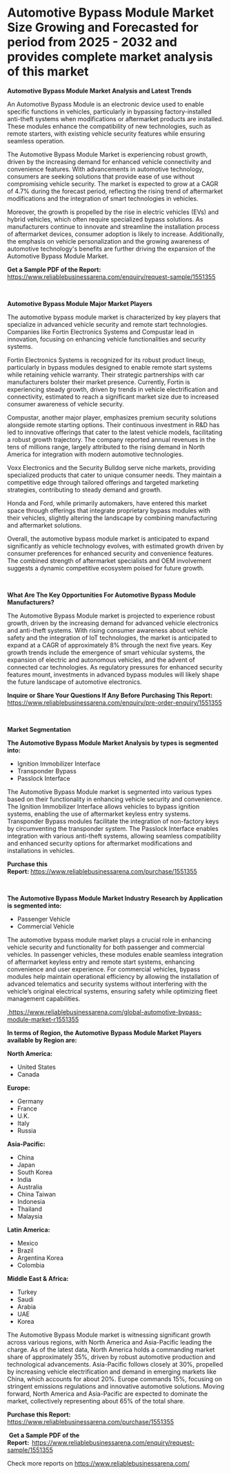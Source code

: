 <p><h1>Automotive Bypass Module Market Size Growing and Forecasted for period from 2025 - 2032 and provides complete market analysis of this market</h1></p><p><strong>Automotive Bypass Module Market Analysis and Latest Trends</strong></p>
<p><p>An Automotive Bypass Module is an electronic device used to enable specific functions in vehicles, particularly in bypassing factory-installed anti-theft systems when modifications or aftermarket products are installed. These modules enhance the compatibility of new technologies, such as remote starters, with existing vehicle security features while ensuring seamless operation.</p><p>The Automotive Bypass Module Market is experiencing robust growth, driven by the increasing demand for enhanced vehicle connectivity and convenience features. With advancements in automotive technology, consumers are seeking solutions that provide ease of use without compromising vehicle security. The market is expected to grow at a CAGR of 4.7% during the forecast period, reflecting the rising trend of aftermarket modifications and the integration of smart technologies in vehicles.</p><p>Moreover, the growth is propelled by the rise in electric vehicles (EVs) and hybrid vehicles, which often require specialized bypass solutions. As manufacturers continue to innovate and streamline the installation process of aftermarket devices, consumer adoption is likely to increase. Additionally, the emphasis on vehicle personalization and the growing awareness of automotive technology's benefits are further driving the expansion of the Automotive Bypass Module Market.</p></p>
<p><strong>Get a Sample PDF of the Report:&nbsp;</strong> <a href="https://www.reliablebusinessarena.com/enquiry/request-sample/1551355?utm_campaign=2137&utm_medium=2&utm_source=Github&utm_content=ia&utm_term=30032025&utm_id=automotive-bypass-module">https://www.reliablebusinessarena.com/enquiry/request-sample/1551355</a></p>
<p>&nbsp;</p>
<p><strong>Automotive Bypass Module Major Market Players</strong></p>
<p><p>The automotive bypass module market is characterized by key players that specialize in advanced vehicle security and remote start technologies. Companies like Fortin Electronics Systems and Compustar lead in innovation, focusing on enhancing vehicle functionalities and security systems.</p><p>Fortin Electronics Systems is recognized for its robust product lineup, particularly in bypass modules designed to enable remote start systems while retaining vehicle warranty. Their strategic partnerships with car manufacturers bolster their market presence. Currently, Fortin is experiencing steady growth, driven by trends in vehicle electrification and connectivity, estimated to reach a significant market size due to increased consumer awareness of vehicle security.</p><p>Compustar, another major player, emphasizes premium security solutions alongside remote starting options. Their continuous investment in R&D has led to innovative offerings that cater to the latest vehicle models, facilitating a robust growth trajectory. The company reported annual revenues in the tens of millions range, largely attributed to the rising demand in North America for integration with modern automotive technologies.</p><p>Voxx Electronics and the Security Bulldog serve niche markets, providing specialized products that cater to unique consumer needs. They maintain a competitive edge through tailored offerings and targeted marketing strategies, contributing to steady demand and growth.</p><p>Honda and Ford, while primarily automakers, have entered this market space through offerings that integrate proprietary bypass modules with their vehicles, slightly altering the landscape by combining manufacturing and aftermarket solutions.</p><p>Overall, the automotive bypass module market is anticipated to expand significantly as vehicle technology evolves, with estimated growth driven by consumer preferences for enhanced security and convenience features. The combined strength of aftermarket specialists and OEM involvement suggests a dynamic competitive ecosystem poised for future growth.</p></p>
<p>&nbsp;</p>
<p><strong>What Are The Key Opportunities For Automotive Bypass Module Manufacturers?</strong></p>
<p><p>The Automotive Bypass Module market is projected to experience robust growth, driven by the increasing demand for advanced vehicle electronics and anti-theft systems. With rising consumer awareness about vehicle safety and the integration of IoT technologies, the market is anticipated to expand at a CAGR of approximately 8% through the next five years. Key growth trends include the emergence of smart vehicular systems, the expansion of electric and autonomous vehicles, and the advent of connected car technologies. As regulatory pressures for enhanced security features mount, investments in advanced bypass modules will likely shape the future landscape of automotive electronics.</p></p>
<p><strong>Inquire or Share Your Questions If Any Before Purchasing This Report:</strong> <a href="https://www.reliablebusinessarena.com/enquiry/pre-order-enquiry/1551355?utm_campaign=2137&utm_medium=2&utm_source=Github&utm_content=ia&utm_term=30032025&utm_id=automotive-bypass-module">https://www.reliablebusinessarena.com/enquiry/pre-order-enquiry/1551355</a></p>
<p>&nbsp;</p>
<p><strong>Market Segmentation</strong></p>
<p><strong>The Automotive Bypass Module Market Analysis by types is segmented into:</strong></p>
<p><ul><li>Ignition Immobilizer Interface</li><li>Transponder Bypass</li><li>Passlock Interface</li></ul></p>
<p><p>The Automotive Bypass Module market is segmented into various types based on their functionality in enhancing vehicle security and convenience. The Ignition Immobilizer Interface allows vehicles to bypass ignition systems, enabling the use of aftermarket keyless entry systems. Transponder Bypass modules facilitate the integration of non-factory keys by circumventing the transponder system. The Passlock Interface enables integration with various anti-theft systems, allowing seamless compatibility and enhanced security options for aftermarket modifications and installations in vehicles.</p></p>
<p><strong>Purchase this Report:&nbsp;</strong><a href="https://www.reliablebusinessarena.com/purchase/1551355?utm_campaign=2137&utm_medium=2&utm_source=Github&utm_content=ia&utm_term=30032025&utm_id=automotive-bypass-module">https://www.reliablebusinessarena.com/purchase/1551355</a></p>
<p>&nbsp;</p>
<p><strong>The Automotive Bypass Module Market Industry Research by Application is segmented into:</strong></p>
<p><ul><li>Passenger Vehicle</li><li>Commercial Vehicle</li></ul></p>
<p><p>The automotive bypass module market plays a crucial role in enhancing vehicle security and functionality for both passenger and commercial vehicles. In passenger vehicles, these modules enable seamless integration of aftermarket keyless entry and remote start systems, enhancing convenience and user experience. For commercial vehicles, bypass modules help maintain operational efficiency by allowing the installation of advanced telematics and security systems without interfering with the vehicle’s original electrical systems, ensuring safety while optimizing fleet management capabilities.</p></p>
<p><a href="https://www.reliablebusinessarena.com/global-automotive-bypass-module-market-r1551355?utm_campaign=2137&utm_medium=2&utm_source=Github&utm_content=ia&utm_term=30032025&utm_id=automotive-bypass-module">&nbsp;https://www.reliablebusinessarena.com/global-automotive-bypass-module-market-r1551355</a></p>
<p><strong>In terms of Region, the Automotive Bypass Module Market Players available by Region are:</strong></p>
<p>
    <p> <strong> North America: </strong>
        <ul>
            <li>United States</li>
            <li>Canada</li>
        </ul>
        </p> 
    <p> <strong> Europe: </strong>
        <ul>
            <li>Germany</li>
            <li>France</li>
            <li>U.K.</li>
            <li>Italy</li>
            <li>Russia</li>
        </ul>
        </p> 
    <p> <strong> Asia-Pacific: </strong>
        <ul>
            <li>China</li>
            <li>Japan</li>
            <li>South Korea</li>
            <li>India</li>
            <li>Australia</li>
            <li>China Taiwan</li>
            <li>Indonesia</li>
            <li>Thailand</li>
            <li>Malaysia</li>
        </ul>
        </p> 
    <p> <strong> Latin America: </strong>
        <ul>
            <li>Mexico</li>
            <li>Brazil</li>
            <li>Argentina Korea</li>
            <li>Colombia</li>
        </ul>
        </p> 
    <p> <strong> Middle East & Africa: </strong>
        <ul>
            <li>Turkey</li>
            <li>Saudi</li>
            <li>Arabia</li>
            <li>UAE</li>
            <li>Korea</li>
        </ul>
    </p>
    </p>
<p><p>The Automotive Bypass Module market is witnessing significant growth across various regions, with North America and Asia-Pacific leading the charge. As of the latest data, North America holds a commanding market share of approximately 35%, driven by robust automotive production and technological advancements. Asia-Pacific follows closely at 30%, propelled by increasing vehicle electrification and demand in emerging markets like China, which accounts for about 20%. Europe commands 15%, focusing on stringent emissions regulations and innovative automotive solutions. Moving forward, North America and Asia-Pacific are expected to dominate the market, collectively representing about 65% of the total share.</p></p>
<p><strong>Purchase this Report: </strong><a href="https://www.reliablebusinessarena.com/purchase/1551355?utm_campaign=2137&utm_medium=2&utm_source=Github&utm_content=ia&utm_term=30032025&utm_id=automotive-bypass-module">https://www.reliablebusinessarena.com/purchase/1551355</a></p>
<p>&nbsp;<strong>Get a Sample PDF of the Report:&nbsp;&nbsp;</strong><a href="https://www.reliablebusinessarena.com/enquiry/request-sample/1551355?utm_campaign=2137&utm_medium=2&utm_source=Github&utm_content=ia&utm_term=30032025&utm_id=automotive-bypass-module">https://www.reliablebusinessarena.com/enquiry/request-sample/1551355</a></p>
<p><strong></strong></p>
<p>Check more reports on <a href="https://www.reliablebusinessarena.com/?utm_campaign=2137&utm_medium=2&utm_source=Github&utm_content=ia&utm_term=30032025&utm_id=automotive-bypass-module">https://www.reliablebusinessarena.com/</a></p>